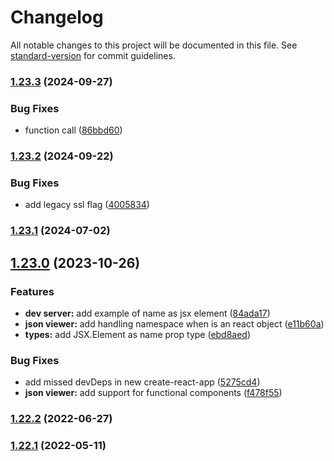 # Changelog

All notable changes to this project will be documented in this file. See [standard-version](https://github.com/conventional-changelog/standard-version) for commit guidelines.

### [1.23.3](https://github.com/microlinkhq/react-json-view/compare/v1.23.2...v1.23.3) (2024-09-27)

### Bug Fixes

- function call ([86bbd60](https://github.com/microlinkhq/react-json-view/commit/86bbd60caef8d80b812a45c8ea9326df62fcb02f))

### [1.23.2](https://github.com/microlinkhq/react-json-view/compare/v1.23.1...v1.23.2) (2024-09-22)

### Bug Fixes

- add legacy ssl flag ([4005834](https://github.com/microlinkhq/react-json-view/commit/4005834bb4234ddfdef66f2173a53a686641cb21))

### [1.23.1](https://github.com/microlinkhq/react-json-view/compare/v1.23.0...v1.23.1) (2024-07-02)

## [1.23.0](https://github.com/microlinkhq/react-json-view/compare/v1.22.2...v1.23.0) (2023-10-26)

### Features

- **dev server:** add example of name as jsx element ([84ada17](https://github.com/microlinkhq/react-json-view/commit/84ada17617ad1df0e748e5cf6383f9cdcefa6e02))
- **json viewer:** add handling namespace when is an react object ([e11b60a](https://github.com/microlinkhq/react-json-view/commit/e11b60af87fa1755554cb5c846d1d49ea12d131e))
- **types:** add JSX.Element as name prop type ([ebd8aed](https://github.com/microlinkhq/react-json-view/commit/ebd8aed8246742ebc41776a8a0bb489b8e711138))

### Bug Fixes

- add missed devDeps in new create-react-app ([5275cd4](https://github.com/microlinkhq/react-json-view/commit/5275cd446f7d4202b06f4a0d048092066a6b5f5b))
- **json viewer:** add support for functional components ([f478f55](https://github.com/microlinkhq/react-json-view/commit/f478f55aa2b9dbe730f9638485d9c584ccbbcc45))

### [1.22.2](https://github.com/microlinkhq/react-json-view/compare/v1.22.1...v1.22.2) (2022-06-27)

### [1.22.1](https://github.com/microlinkhq/react-json-view/compare/v1.22.0...v1.22.1) (2022-05-11)
